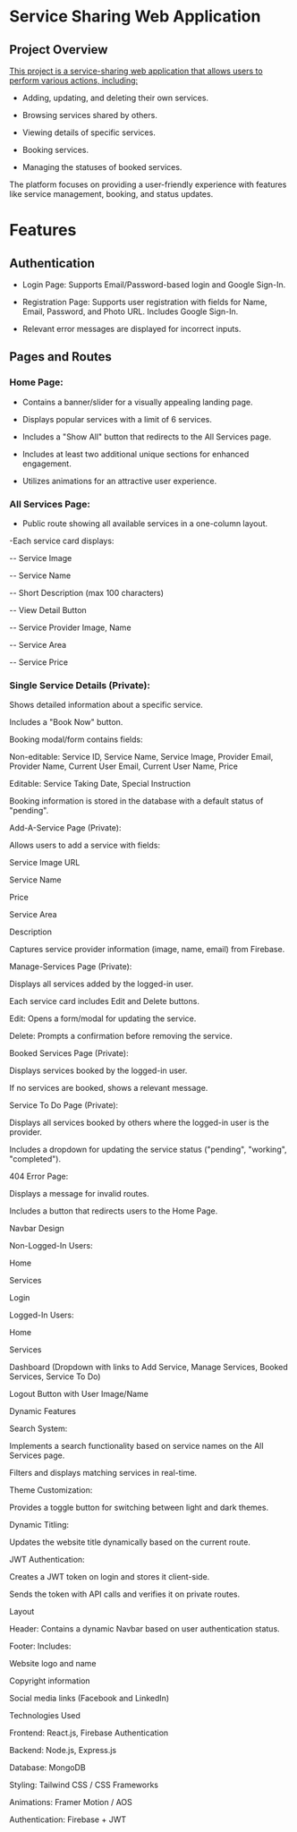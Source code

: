 # Service Sharing Web Application

## Project Overview

<ins>This project is a service-sharing web application that allows users to perform various actions, including: </ins>

- Adding, updating, and deleting their own services.

- Browsing services shared by others.

- Viewing details of specific services.

- Booking services.

- Managing the statuses of booked services.

The platform focuses on providing a user-friendly experience with features like service management, booking, and status updates.

# Features

## Authentication

- Login Page: Supports Email/Password-based login and Google Sign-In.

- Registration Page: Supports user registration with fields for Name, Email, Password, and Photo URL. Includes Google Sign-In.

- Relevant error messages are displayed for incorrect inputs.

## Pages and Routes

### Home Page:

- Contains a banner/slider for a visually appealing landing page.

- Displays popular services with a limit of 6 services.

- Includes a "Show All" button that redirects to the All Services page.

- Includes at least two additional unique sections for enhanced engagement.

- Utilizes animations for an attractive user experience.

### All Services Page:

- Public route showing all available services in a one-column layout.

-Each service card displays:

-- Service Image

-- Service Name

-- Short Description (max 100 characters)

-- View Detail Button

-- Service Provider Image, Name

-- Service Area

-- Service Price

### Single Service Details (Private):

Shows detailed information about a specific service.

Includes a "Book Now" button.

Booking modal/form contains fields:

Non-editable: Service ID, Service Name, Service Image, Provider Email, Provider Name, Current User Email, Current User Name, Price

Editable: Service Taking Date, Special Instruction

Booking information is stored in the database with a default status of "pending".

Add-A-Service Page (Private):

Allows users to add a service with fields:

Service Image URL

Service Name

Price

Service Area

Description

Captures service provider information (image, name, email) from Firebase.

Manage-Services Page (Private):

Displays all services added by the logged-in user.

Each service card includes Edit and Delete buttons.

Edit: Opens a form/modal for updating the service.

Delete: Prompts a confirmation before removing the service.

Booked Services Page (Private):

Displays services booked by the logged-in user.

If no services are booked, shows a relevant message.

Service To Do Page (Private):

Displays all services booked by others where the logged-in user is the provider.

Includes a dropdown for updating the service status ("pending", "working", "completed").

404 Error Page:

Displays a message for invalid routes.

Includes a button that redirects users to the Home Page.

Navbar Design

Non-Logged-In Users:

Home

Services

Login

Logged-In Users:

Home

Services

Dashboard (Dropdown with links to Add Service, Manage Services, Booked Services, Service To Do)

Logout Button with User Image/Name

Dynamic Features

Search System:

Implements a search functionality based on service names on the All Services page.

Filters and displays matching services in real-time.

Theme Customization:

Provides a toggle button for switching between light and dark themes.

Dynamic Titling:

Updates the website title dynamically based on the current route.

JWT Authentication:

Creates a JWT token on login and stores it client-side.

Sends the token with API calls and verifies it on private routes.

Layout

Header: Contains a dynamic Navbar based on user authentication status.

Footer: Includes:

Website logo and name

Copyright information

Social media links (Facebook and LinkedIn)

Technologies Used

Frontend: React.js, Firebase Authentication

Backend: Node.js, Express.js

Database: MongoDB

Styling: Tailwind CSS / CSS Frameworks

Animations: Framer Motion / AOS

Authentication: Firebase + JWT